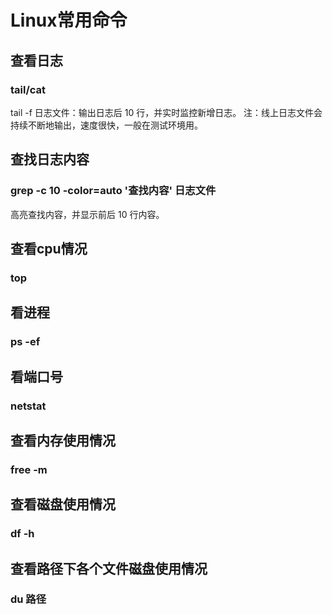 # Linux常用命令

## 查看日志

### tail/cat

tail -f 日志文件：输出日志后 10 行，并实时监控新增日志。
注：线上日志文件会持续不断地输出，速度很快，一般在测试环境用。

## 查找日志内容

### grep -c 10 -color=auto '查找内容' 日志文件

高亮查找内容，并显示前后 10 行内容。

## 查看cpu情况

### top

## 看进程

### ps -ef

## 看端口号

### netstat

## 查看内存使用情况

### free -m

## 查看磁盘使用情况

### df -h

## 查看路径下各个文件磁盘使用情况

### du 路径

